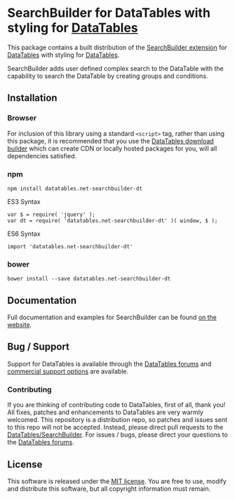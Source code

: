# SearchBuilder for DataTables with styling for [DataTables](https://datatables.net/)

This package contains a built distribution of the [SearchBuilder extension](https://datatables.net/extensions/searchbuilder) for [DataTables](https://datatables.net/) with styling for [DataTables](https://datatables.net/).

SearchBuilder adds user defined complex search to the DataTable with the capability to search the DataTable by creating groups and conditions.


## Installation

### Browser

For inclusion of this library using a standard `<script>` tag, rather than using this package, it is recommended that you use the [DataTables download builder](//datatables.net/download) which can create CDN or locally hosted packages for you, will all dependencies satisfied.

### npm

```
npm install datatables.net-searchbuilder-dt
```

ES3 Syntax
```
var $ = require( 'jquery' );
var dt = require( 'datatables.net-searchbuilder-dt' )( window, $ );
```

ES6 Syntax
```
import 'datatables.net-searchbuilder-dt'
```

### bower

```
bower install --save datatables.net-searchbuilder-dt
```



## Documentation

Full documentation and examples for SearchBuilder can be found [on the website](https://datatables.net/extensions/searchbuilder).


## Bug / Support

Support for DataTables is available through the [DataTables forums](//datatables.net/forums) and [commercial support options](//datatables.net/support) are available.


### Contributing

If you are thinking of contributing code to DataTables, first of all, thank you! All fixes, patches and enhancements to DataTables are very warmly welcomed. This repository is a distribution repo, so patches and issues sent to this repo will not be accepted. Instead, please direct pull requests to the [DataTables/SearchBuilder](http://github.com/DataTables/SearchBuilder). For issues / bugs, please direct your questions to the [DataTables forums](//datatables.net/forums).


## License

This software is released under the [MIT license](//datatables.net/license). You are free to use, modify and distribute this software, but all copyright information must remain.

